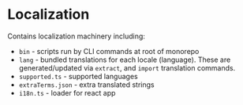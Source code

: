 # Localization

Contains localization machinery including:

- `bin` - scripts run by CLI commands at root of monorepo
- `lang` - bundled translations for each locale (language).  These are generated/updated via `extract`, and `import` translation commands.
- `supported.ts` - supported languages
- `extraTerms.json` - extra translated strings
- `i18n.ts` - loader for react app
